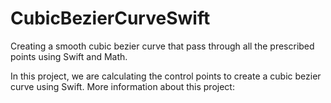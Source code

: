 # CubicBezierCurveSwift
Creating a smooth cubic bezier curve that pass through all the prescribed points using Swift and Math.  

In this project, we are calculating the control points to create a cubic bezier curve using Swift. 
More information about this project: 

